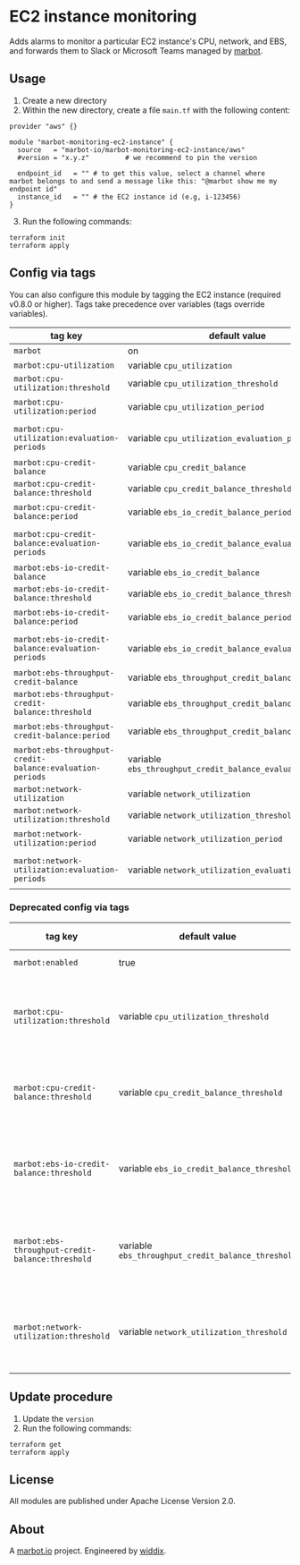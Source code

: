 # EC2 instance monitoring

Adds alarms to monitor a particular EC2 instance's CPU, network, and EBS, and forwards them to Slack or Microsoft Teams managed by [marbot](https://marbot.io/).

## Usage

1. Create a new directory
2. Within the new directory, create a file `main.tf` with the following content:
```
provider "aws" {}

module "marbot-monitoring-ec2-instance" {
  source   = "marbot-io/marbot-monitoring-ec2-instance/aws"
  #version = "x.y.z"         # we recommend to pin the version

  endpoint_id   = "" # to get this value, select a channel where marbot belongs to and send a message like this: "@marbot show me my endpoint id"
  instance_id   = "" # the EC2 instance id (e.g, i-123456)
}
```
3. Run the following commands:
```
terraform init
terraform apply
```

## Config via tags

You can also configure this module by tagging the EC2 instance (required v0.8.0 or higher). Tags take precedence over variables (tags override variables).

| tag key                                                   | default value                                               | allowed values                                        |
| --------------------------------------------------------- | ----------------------------------------------------------- | ----------------------------------------------------- |
| `marbot`                                                  | on                                                          | on|off                                                |
| `marbot:cpu-utilization`                                  | variable `cpu_utilization`                                  | static|anomaly_detection|static_anomaly_detection|off |
| `marbot:cpu-utilization:threshold`                        | variable `cpu_utilization_threshold`                        | 0-100                                                 |
| `marbot:cpu-utilization:period`                           | variable `cpu_utilization_period`                           | <= 86400 and multiple of 60                           |
| `marbot:cpu-utilization:evaluation-periods`               | variable `cpu_utilization_evaluation_periods`               | >= 1 and $period*$evaluation-periods <= 86400         |
| `marbot:cpu-credit-balance`                               | variable `cpu_credit_balance`                               | static|anomaly_detection|off                          |
| `marbot:cpu-credit-balance:threshold`                     | variable `cpu_credit_balance_threshold`                     | >= 0                                                  |
| `marbot:cpu-credit-balance:period`                        | variable `ebs_io_credit_balance_period`                     | <= 86400 and multiple of 60                           |
| `marbot:cpu-credit-balance:evaluation-periods`            | variable `ebs_io_credit_balance_evaluation_periods`         | >= 1 and $period*$evaluation-periods <= 86400         |
| `marbot:ebs-io-credit-balance`                            | variable `ebs_io_credit_balance`                            | static|anomaly_detection|off                          |
| `marbot:ebs-io-credit-balance:threshold`                  | variable `ebs_io_credit_balance_threshold`                  | 0-100                                                 |
| `marbot:ebs-io-credit-balance:period`                     | variable `ebs_io_credit_balance_period`                     | <= 86400 and multiple of 60                           |
| `marbot:ebs-io-credit-balance:evaluation-periods`         | variable `ebs_io_credit_balance_evaluation_periods`         | >= 1 and $period*$evaluation-periods <= 86400         |
| `marbot:ebs-throughput-credit-balance`                    | variable `ebs_throughput_credit_balance`                    | static|anomaly_detection|off                          |
| `marbot:ebs-throughput-credit-balance:threshold`          | variable `ebs_throughput_credit_balance_threshold`          | 0-100                                                 |
| `marbot:ebs-throughput-credit-balance:period`             | variable `ebs_throughput_credit_balance_period`             | <= 86400 and multiple of 60                           |
| `marbot:ebs-throughput-credit-balance:evaluation-periods` | variable `ebs_throughput_credit_balance_evaluation_periods` | >= 1 and $period*$evaluation-periods <= 86400         |
| `marbot:network-utilization`                              | variable `network_utilization`                              | static|anomaly_detection|static_anomaly_detection|off |
| `marbot:network-utilization:threshold`                    | variable `network_utilization_threshold`                    | 0-100                                                 |
| `marbot:network-utilization:period`                       | variable `network_utilization_period`                       | <= 86400 and multiple of 60                           |
| `marbot:network-utilization:evaluation-periods`           | variable `network_utilization_evaluation_periods`           | >= 1 and $period*$evaluation-periods <= 86400         |

### Deprecated config via tags

| tag key                                                   | default value                                      | allowed values                                          |
| --------------------------------------------------------- | -------------------------------------------------- | ------------------------------------------------------- |
| `marbot:enabled`                                          | true                                               | true or false                                           |
| `marbot:cpu-utilization:threshold`                        | variable `cpu_utilization_threshold`               | 0-100; set to -1 to disable or -2 for anomaly detection |
| `marbot:cpu-credit-balance:threshold`                     | variable `cpu_credit_balance_threshold`            | >= 0; set to -1 to disable or -2 for anomaly detection  |
| `marbot:ebs-io-credit-balance:threshold`                  | variable `ebs_io_credit_balance_threshold`         | 0-100; set to -1 to disable or -2 for anomaly detection |
| `marbot:ebs-throughput-credit-balance:threshold`          | variable `ebs_throughput_credit_balance_threshold` | 0-100; set to -1 to disable or -2 for anomaly detection |
| `marbot:network-utilization:threshold`                    | variable `network_utilization_threshold`           | 0-100; set to -1 to disable or -2 for anomaly detection |

## Update procedure

1. Update the `version`
2. Run the following commands:
```
terraform get
terraform apply
```

## License
All modules are published under Apache License Version 2.0.

## About
A [marbot.io](https://marbot.io/) project. Engineered by [widdix](https://widdix.net).
